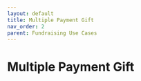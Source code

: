 ```yaml
---
layout: default
title: Multiple Payment Gift
nav_order: 2
parent: Fundraising Use Cases
---
```


# Multiple Payment Gift
